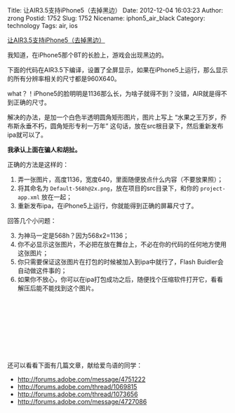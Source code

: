 Title: 让AIR3.5支持iPhone5（去掉黑边）
Date: 2012-12-04 16:03:23
Author: zrong
Postid: 1752
Slug: 1752
Nicename: iphon5_air_black
Category: technology
Tags: air, ios

[让AIR3.5支持iPhone5（去掉黑边）](http://zengrong.net/post/1752.htm)

我知道，在iPhone5那个BT的长脸上，游戏会出现黑边的。

下面的代码在AIR3.5下编译，设置了全屏显示，如果在iPhone5上运行，那么显示的所有分辨率相关的尺寸都是960X640。

what？！iPhone5的脸明明是1136那么长，为啥子就得不到？没错，AIR就是得不到正确的尺寸。

解决的办法，是加一个白色半透明圆角矩形图片，图片上写上 “水果之王万岁，乔布斯永垂不朽，圆角矩形专利一万年” 这句话，放在src根目录下，然后重新发布ipa就可以了。

<!--more-->

**我承认上面在骗人和胡扯。**

正确的方法是这样的：

1. 弄一张图片，高度1136，宽度640，里面随便放点什么内容（不要放果照）；
2. 将其命名为 `Default-568h@2x.png`，放在项目的src目录下，和你的 `project-app.xml` 放在一起；
3. 重新发布ipa，在iPhone5上运行，你就能得到正确的屏幕尺寸了。

回答几个小问题：

3. 为神马一定是568h？因为568x2=1136；
4. 你不必显示这张图片，不必把在放在舞台上，不必在你的代码的任何地方使用这张图片；
5. 你只需要保证这张图片在打包的时候被加入到ipa中就行了，Flash Buidler会自动做这件事的；
6. 如果你不放心，你可以在ipa打包成功之后，随便找个压缩软件打开它，看看解压后能不能找到这个图片。

<pre lang="XML">
<?xml version="1.0" encoding="utf-8"?>
<s:Application xmlns:fx="http://ns.adobe.com/mxml/2009" 
			   xmlns:s="library://ns.adobe.com/flex/spark" 
			   applicationComplete="application1_applicationCompleteHandler(event)">
	<s:TextArea id="infoTA" left="10" right="10" top="10" bottom="100"/>
	<s:Button id="refresBTN" label="刷新" horizontalCenter="0" bottom="20" width="200" click="refresBTN_clickHandler(event)"/>
	<fx:Script>
		<![CDATA[
			import mx.events.FlexEvent;			
			protected function refresBTN_clickHandler(event:MouseEvent):void
			{
				infoTA.text = getScreen();
			}
			
			protected function application1_applicationCompleteHandler(event:FlexEvent):void
			{
				infoTA.text = getScreen();
			}
			
			private function getScreen():String
			{
				var __msg:String = "";
				__msg += "OS:"+Capabilities.os + "\n";
				__msg += "screenDPI:"+Capabilities.screenDPI + "\n";
				__msg += "screenResolutionX:"+Capabilities.screenResolutionX + "\n";
				__msg += "screenResolutionY:"+Capabilities.screenResolutionY + "\n";
				__msg += "stageWidth:"+this.stage.stageWidth+ "\n";
				__msg += "stageHeight:"+this.stage.stageHeight+ "\n";
				__msg += "stage.width:"+this.stage.width+ "\n";
				__msg += "stage.height:"+this.stage.height+ "\n";
				__msg += "stage.fullScreenWidth:"+this.stage.fullScreenWidth+ "\n";
				__msg += "stage.fullScreenHeight:"+this.stage.fullScreenHeight+ "\n";
				return __msg;
			}			
		]]>
	</fx:Script>
</s:Application>
</pre>

还可以看看下面有几篇文章，献给爱鸟语的同学：

* <http://forums.adobe.com/message/4751222>
* <http://forums.adobe.com/thread/1069815>
* <http://forums.adobe.com/thread/1073656>
* <http://forums.adobe.com/message/4727086>
